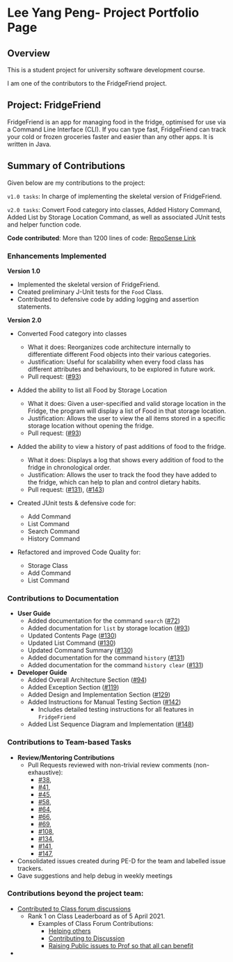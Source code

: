 # Lee Yang Peng- Project Portfolio Page

## Overview
This is a student project for university software development course.

I am one of the contributors to the FridgeFriend project.

## Project: FridgeFriend

FridgeFriend is an app for managing food in the fridge, optimised for use via a Command Line Interface (CLI).
If you can type fast, FridgeFriend can track your cold or frozen groceries faster and easier than any other apps.
It is written in Java.


## Summary of Contributions
Given below are my contributions to the project:

`v1.0 tasks`: In charge of implementing the skeletal version of FridgeFriend.

`v2.0 tasks`: Convert Food category into classes, Added History Command, Added List by Storage Location Command,
as well as associated JUnit tests and helper function code.

**Code contributed**: More than 1200 lines of code: [RepoSense Link](https://nus-cs2113-ay2021s2.github.io/tp-dashboard/?search=leeyp)

### Enhancements Implemented


**Version 1.0**
- Implemented the skeletal version of FridgeFriend.
- Created preliminary J-Unit tests for the `Food` Class.
- Contributed to defensive code by adding logging and assertion statements.

**Version 2.0**
- Converted Food category into classes
  - What it does: Reorganizes code architecture internally to differentiate different Food objects into 
    their various categories.
  - Justification: Useful for scalability when every food class has different attributes and behaviours, to be 
    explored in future work.
  - Pull request: ([#93](https://github.com/AY2021S2-CS2113-T10-1/tp/pull/93))  

- Added the ability to list all Food by Storage Location
  - What it does: Given a user-specified and valid storage location in the Fridge, the program will display a 
    list of Food in that storage location.
  - Justification: Allows the user to view the all items stored in a specific storage location without opening the 
    fridge.
  - Pull request: ([#93](https://github.com/AY2021S2-CS2113-T10-1/tp/pull/93))

- Added the ability to view a history of past additions of food to the fridge.
  - What it does: Displays a log that shows every addition of food to the fridge in chronological order.
  - Justification: Allows the user to track the food they have added to the fridge, which can help to plan and control 
    dietary habits.
  - Pull request: ([#131](https://github.com/AY2021S2-CS2113-T10-1/tp/pull/131)), 
    ([#143](https://github.com/AY2021S2-CS2113-T10-1/tp/pull/143))
    
- Created JUnit tests & defensive code for:
  - Add Command
  - List Command
  - Search Command
  - History Command

- Refactored and improved Code Quality for:
  - Storage Class
  - Add Command
  - List Command


### Contributions to Documentation


- **User Guide**
    - Added documentation for the command `search` ([#72](https://github.com/AY2021S2-CS2113-T10-1/tp/pull/72))
    - Added documentation for `list` by storage location ([#93](https://github.com/AY2021S2-CS2113-T10-1/tp/pull/93))  
    - Updated Contents Page ([#130](https://github.com/AY2021S2-CS2113-T10-1/tp/pull/130))
    - Updated List Command ([#130](https://github.com/AY2021S2-CS2113-T10-1/tp/pull/130))
    - Updated Command Summary ([#130](https://github.com/AY2021S2-CS2113-T10-1/tp/pull/130))  
    - Added documentation for the command `history` ([#131](https://github.com/AY2021S2-CS2113-T10-1/tp/pull/131))
    - Added documentation for the command `history clear` ([#131](https://github.com/AY2021S2-CS2113-T10-1/tp/pull/131))
- **Developer Guide**
    - Added Overall Architecture Section ([#94](https://github.com/AY2021S2-CS2113-T10-1/tp/pull/94))
    - Added Exception Section ([#119](https://github.com/AY2021S2-CS2113-T10-1/tp/pull/119))
    - Added Design and Implementation Section ([#129](https://github.com/AY2021S2-CS2113-T10-1/tp/pull/129))
    - Added Instructions for Manual Testing Section ([#142](https://github.com/AY2021S2-CS2113-T10-1/tp/pull/142))
        - Includes detailed testing instructions for all features in `FridgeFriend`
    - Added List Sequence Diagram and Implementation ([#148](https://github.com/AY2021S2-CS2113-T10-1/tp/pull/148))

### Contributions to Team-based Tasks

- **Review/Mentoring Contributions**
  - Pull Requests reviewed with non-trivial review comments (non-exhaustive):
    - [#38](https://github.com/AY2021S2-CS2113-T10-1/tp/pull/38),
    - [#41](https://github.com/AY2021S2-CS2113-T10-1/tp/pull/41),
    - [#45](https://github.com/AY2021S2-CS2113-T10-1/tp/pull/45),
    - [#58](https://github.com/AY2021S2-CS2113-T10-1/tp/pull/58),
    - [#64](https://github.com/AY2021S2-CS2113-T10-1/tp/pull/64),
    - [#66](https://github.com/AY2021S2-CS2113-T10-1/tp/pull/66),
    - [#69](https://github.com/AY2021S2-CS2113-T10-1/tp/pull/69),
    - [#108](https://github.com/AY2021S2-CS2113-T10-1/tp/pull/108),
    - [#134](https://github.com/AY2021S2-CS2113-T10-1/tp/pull/134),
    - [#141](https://github.com/AY2021S2-CS2113-T10-1/tp/pull/141),
    - [#147](https://github.com/AY2021S2-CS2113-T10-1/tp/pull/147),
- Consolidated issues created during PE-D for the team and labelled issue trackers.
- Gave suggestions and help debug in weekly meetings

### Contributions beyond the project team:
- [Contributed to Class forum discussions](https://nus-cs2113-ay2021s2.github.io/dashboards/contents/forum-activities.html#1-lee-peng-leeyp-21-posts)
  - Rank 1 on Class Leaderboard as of 5 April 2021.
    - Examples of Class Forum Contributions:
        - [Helping others](https://github.com/nus-cs2113-AY2021S2/forum/issues/3#issuecomment-762286714)
        - [Contributing to Discussion](https://github.com/nus-cs2113-AY2021S2/forum/issues/13#issuecomment-766749214)
        - [Raising Public issues to Prof so that all can benefit]()
-   
